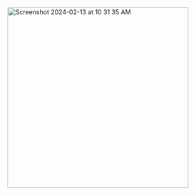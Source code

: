 <img width="406" alt="Screenshot 2024-02-13 at 10 31 35 AM" src="https://github.com/jackyoo/SleepAnalysis/assets/6818421/f00246d2-09c8-4587-a19a-4a8d65e3486b">
